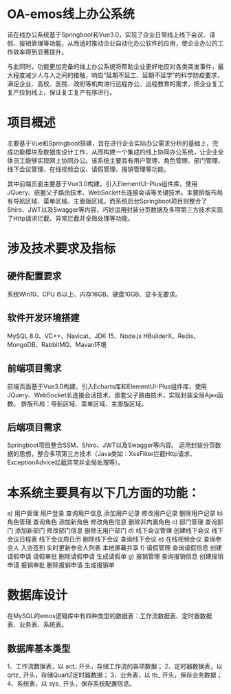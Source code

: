 # OA-emos线上办公系统

该在线办公系统基于Springboot和Vue3.0，实现了企业日常线上线下会议、请假、报销管理等功能，从而适时推动企业自动化办公软件的应用，使企业办公的工作效率得到显著提升。

与此同时，功能更加完备的线上办公系统将帮助企业更好地应对各类突发事件，最大程度减少人与人之间的接触，响应“延期不延工、延期不延学”的科学防疫要求，满足企业、高校、医院、政府等机构进行远程办公、远程教育的需求，把企业复工复产拉到线上，保证复工复产有序进行。

# 项目概述
主要基于Vue和Springboot搭建，旨在进行企业实际办公需求分析的基础上，完成功能模块及数据库设计工作，从而构建一个集成的线上协同办公系统，让企业全体员工能够实现网上协同办公。该系统主要具有用户管理、角色管理、部门管理、线下会议管理、在线视频会议、请假管理、报销管理等功能。

其中前端页面主要基于Vue3.0构建，引入ElementUI-Plus组件库，使用JQuery、嵌套父子路由技术、WebSocket长连接会话等关键技术。主要排版布局有导航区域、菜单区域、主面版区域。而系统后台Springboot项目则整合了Shiro、JWT以及Swagger等内容，巧妙运用封装分页数据及多项第三方技术实现了Http请求拦截、异常拦截并全局处理等功能。

# 涉及技术要求及指标
## 硬件配置要求
系统Win10、CPU i5以上、内存16GB、硬盘10GB、显卡无要求。

## 软件开发环境搭建
MySQL 8.0、VC++、Navicat、JDK 15、Node.js
HBuilderX、Redis、MongoDB、RabbitMQ、Mavan环境

## 前端项目需求
前端页面基于Vue3.0构建，引入Echarts库和ElementUI-Plus组件库，使用JQuery、WebSocket长连接会话技术、嵌套父子路由技术，实现封装全局Ajax函数。
排版布局：导航区域、菜单区域、主面版区域。

## 后端项目需求
Springboot项目整合SSM、Shiro、JWT以及Swagger等内容。
运用封装分页数据的思想，整合多项第三方技术（Java类如：XssFliter拦截Http请求、ExceptionAdvice拦截异常并全局处理等）。

# 本系统主要具有以下几方面的功能：
a)	用户管理
用户登录
查询用户信息
添加用户记录
修改用户记录
删除用户记录
b)	角色管理
查询角色
添加新角色
修改角色信息
删除非内置角色
c)	部门管理
查询部门
添加新部门
修改部门信息
删除无用户部门
d)	线下会议管理
创建线下会议
线下会议日程表 
线下会议周日历
删除线下会议
查询线下会议
e)	在线视频会议
查询参会人
入会签到
实时更新参会人列表
本地屏幕共享
f)	请假管理
查询请假信息
创建请假申请
请假审批
删除请假申请
生成请假单
g)	报销管理
查询报销信息
创建报销申请
报销审批
删除报销申请
生成报销单

# 数据库设计
在MySQL的emos逻辑库中有四种类型的数据表：工作流数据表、定时器数据表、业务表、系统表。
## 数据库基本类型
1、工作流数据表，以 act_ 开头，存储工作流的各项数据；
2、定时器数据表，以 qrtz_ 开头，存储QuartZ定时器数据；
3、业务表，以 tb_ 开头，保存业务数据；
4、系统表，以 sys_ 开头，保存系统配置信息。
